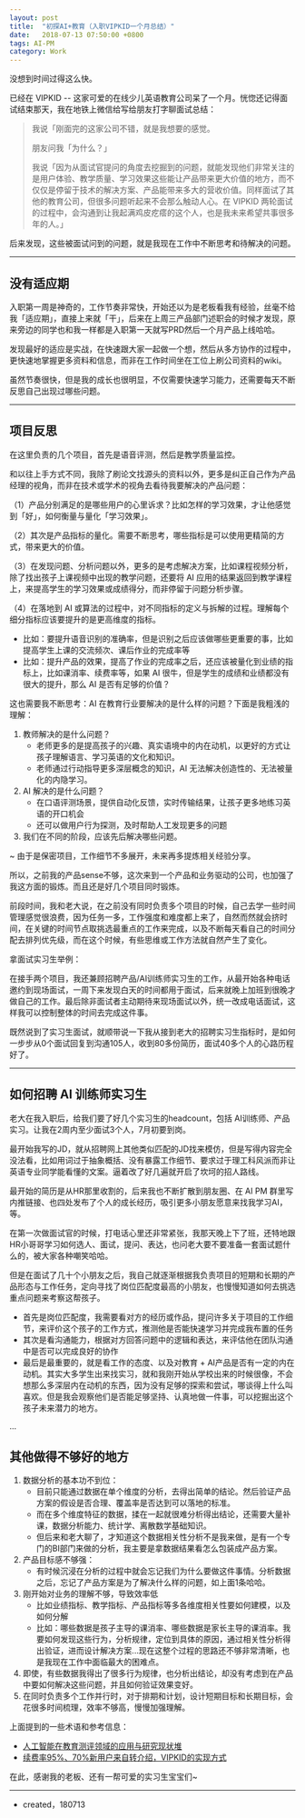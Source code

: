 ```yaml
---
layout: post
title:  "初探AI+教育（入职VIPKID一个月总结）"
date:   2018-07-13 07:50:00 +0800
tags: AI-PM
category: Work
---
```



没想到时间过得这么快。

已经在 VIPKID -- 这家可爱的在线少儿英语教育公司呆了一个月。恍惚还记得面试结束那天，我在地铁上微信给写给朋友打字聊面试总结：

> 我说「刚面完的这家公司不错，就是我想要的感觉。
> 
> 朋友问我「为什么？」
> 
> 我说「因为从面试官提问的角度去挖掘到的问题，就能发现他们非常关注的是用户体验、教学质量、学习效果这些能让产品带来更大价值的地方，而不仅仅是停留于技术的解决方案、产品能带来多大的营收价值。同样面试了其他的教育公司，但很多问题听起来不会那么触动人心。在 VIPKID 两轮面试的过程中，会沟通到让我起满鸡皮疙瘩的这个人，也是我未来希望共事很多年的人。」

后来发现，这些被面试问到的问题，就是我现在工作中不断思考和待解决的问题。

---

## 没有适应期

入职第一周是神奇的，工作节奏非常快，开始还以为是老板看我有经验，丝毫不给我「适应期」，直接上来就「干」，后来在上周三产品部门述职会的时候才发现，原来旁边的同学也和我一样都是入职第一天就写PRD然后一个月产品上线哈哈。

发现最好的适应是实战，在快速跟大家一起做一个想，然后从多方协作的过程中，更快速地掌握更多资料和信息，而非在工作时间坐在工位上刷公司资料的wiki。

虽然节奏很快，但是我的成长也很明显，不仅需要快速学习能力，还需要每天不断反思自己出现过哪些问题。

---

## 项目反思

在这里负责的几个项目，首先是语音评测，然后是教学质量监控。

和以往上手方式不同，我除了刷论文找源头的资料以外，更多是纠正自己作为产品经理的视角，而非在技术或学术的视角去看待我要解决的产品问题：

（1）产品分别满足的是哪些用户的心里诉求？比如怎样的学习效果，才让他感觉到「好」，如何衡量与量化「学习效果」。

（2）其次是产品指标的量化。需要不断思考，哪些指标是可以使用更精简的方式，带来更大的价值。


（3）在发现问题、分析问题以外，更多的是考虑解决方案，比如课程视频分析，除了找出孩子上课视频中出现的教学问题，还要将 AI 应用的结果返回到教学课程上，来提高学生的学习效果或成绩得分，而非停留于问题分析步骤。

（4）在落地到 AI 或算法的过程中，对不同指标的定义与拆解的过程。理解每个细分指标应该要提升的是更高维度的指标。

- 比如：要提升语音识别的准确率，但是识别之后应该做哪些更重要的事，比如提高学生上课的交流频次、课后作业的完成率等
- 比如：提升产品的效果，提高了作业的完成率之后，还应该被量化到业绩的指标上，比如课消率、续费率等，如果 AI 很牛，但是学生的成绩和业绩都没有很大的提升，那么 AI 是否有足够的价值？


这也需要我不断思考：AI 在教育行业要解决的是什么样的问题？下面是我粗浅的理解：

1. 教师解决的是什么问题？
    - 老师更多的是提高孩子的兴趣、真实语境中的内在动机，以更好的方式让孩子理解语言、学习英语的文化和知识。
    - 老师通过行动指导更多深层概念的知识，AI 无法解决创造性的、无法被量化的内隐学习。
2. AI 解决的是什么问题？
    - 在口语评测场景，提供自动化反馈，实时传输结果，让孩子更多地练习英语的开口机会
    - 还可以做用户行为探测，及时帮助人工发现更多的问题
3. 我们在不同的阶段，应该先后解决哪些问题。

~ 由于是保密项目，工作细节不多展开，未来再多提炼相关经验分享。

所以，之前我的产品sense不够，这次来到一个产品和业务驱动的公司，也加强了我这方面的锻炼。而且还是好几个项目同时锻炼。


前段时间，我和老大说，在之前没有同时负责多个项目的时候，自己去学一些时间管理感觉很浪费，因为任务一多，工作强度和难度都上来了，自然而然就会挤时间，在关键的时间节点取挑选最重点的工作来完成，以及不断每天看自己的时间分配去排列优先级，而在这个时候，有些思维或工作方法就自然产生了变化。

拿面试实习生举例：

在接手两个项目，我还兼顾招聘产品/AI训练师实习生的工作，从最开始各种电话邀约到现场面试，一周下来发现白天的时间都用于面试，后来就晚上加班到很晚才做自己的工作。最后除非面试者主动期待来现场面试以外，统一改成电话面试，这样我可以控制整体的时间去完成这件事。

既然说到了实习生面试，就顺带说一下我从接到老大的招聘实习生指标时，是如何一步步从0个面试回复到沟通105人，收到80多份简历，面试40多个人的心路历程好了。

---

## 如何招聘 AI 训练师实习生


老大在我入职后，给我们要了好几个实习生的headcount，包括 AI训练师、产品实习。让我在2周内至少面试3个人，7月初要到岗。

最开始我写的JD，就从招聘网上其他类似匹配的JD找来模仿，但是写得内容完全没法看，比如用词过于抽象概括、没有暴露工作细节、要求过于理工科风派而非让英语专业同学能看懂的文案。逼着改了好几遍就开启了坎坷的招人路线。

最开始的简历是从HR那里收割的，后来我也不断扩散到朋友圈、在 AI PM 群里写内推链接、也四处发布了个人的成长经历，吸引更多小朋友愿意来找我学习AI，等。

在第一次做面试官的时候，打电话心里还非常紧张，我那天晚上下了班，还特地跟HR小哥哥学习如何选人、面试，提问、表达，也问老大要不要准备一套面试题什么的，被大家各种嘲笑哈哈。

但是在面试了几十个小朋友之后，我自己就逐渐根据我负责项目的短期和长期的产品形态与工作任务，定向寻找了岗位匹配度最高的小朋友，也慢慢知道如何去挑选重点问题来考察这帮孩子。

- 首先是岗位匹配度，我需要看对方的经历或作品，提问许多关于项目的工作细节，来评价这个孩子的工作方式，推测他是否能快速学习并完成我布置的任务
- 其次是看沟通能力，根据对方回答问题中的逻辑和表达，来评估他在团队沟通中是否可以完成良好的协作
- 最后是最重要的，就是看工作的态度、以及对教育 + AI产品是否有一定的内在动机。其实大多学生出来找实习，就和我刚开始从学校出来的时候很像，不会想那么多深层内在动机的东西，因为没有足够的探索和尝试，哪谈得上什么叫喜欢。但是我会观察他们是否能足够坚持、认真地做一件事，可以挖掘出这个孩子未来潜力的地方。


...

## 其他做得不够好的地方


1. 数据分析的基本功不到位：
	- 目前只能通过数据在单个维度的分析，去得出简单的结论。然后验证产品方案的假设是否合理、覆盖率是否达到可以落地的标准。
	- 而在多个维度特征的数据，揉在一起就很难分析得出结论，还需要大量补课，数据分析能力、统计学、离散数学基础知识。
	- 但后来和老大聊了，才知道这个数据相关性分析不是我来做，是有一个专门的BI部门来做的分析，我主要是拿数据结果看怎么包装成产品方案。
2. 产品目标感不够强：
	- 有时候沉浸在分析的过程中就会忘记我们为什么要做这件事情。分析数据之后，忘记了产品方案是为了解决什么样的问题，如上面1条哈哈。
3. 刚开始对业务的理解不够，导致效率低
	- 比如业绩指标、教学指标、产品指标等多各维度相关性要如何建模，以及如何分解
	- 比如：哪些数据是孩子主导的课消率、哪些数据是家长主导的课消率。我要如何发现这些行为，分析规律，定位到具体的原因，通过相关性分析得出验证，进而设计解决方案...现在这整个过程的思路还不够非常清晰，也是我现在工作中面临最大的困难点。
4. 即使，有些数据我得出了很多行为规律，也分析出结论，却没有考虑到在产品中要如何解决这些问题，并且如何验证效果变好。
5. 在同时负责多个工作并行时，对于排期和计划，设计短期目标和长期目标，会花很多时间梳理，效率不够高，慢慢加强理解。


上面提到的一些术语和参考信息：

- [人工智能在教育测评领域的应用与研究现状堆](https://www.jiemodui.com/N/97456.html)
- [续费率95%、70%新用户来自转介绍，VIPKID的实现方式](http://oa.xdf.cn/portals/news_content.php?flag=industry&aid=8423278)


在此，感谢我的老板、还有一帮可爱的实习生宝宝们~


---

- created，180713









